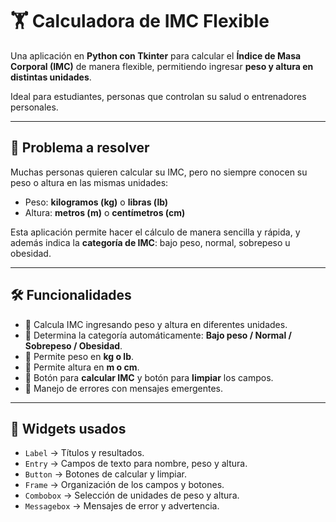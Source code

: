 # 🏋️ Calculadora de IMC Flexible

Una aplicación en **Python con Tkinter** para calcular el **Índice de Masa Corporal (IMC)** de manera flexible, permitiendo ingresar **peso y altura en distintas unidades**.  

Ideal para estudiantes, personas que controlan su salud o entrenadores personales.

---

## 🎯 Problema a resolver
Muchas personas quieren calcular su IMC, pero no siempre conocen su peso o altura en las mismas unidades:  

- Peso: **kilogramos (kg)** o **libras (lb)**  
- Altura: **metros (m)** o **centímetros (cm)**  

Esta aplicación permite hacer el cálculo de manera sencilla y rápida, y además indica la **categoría de IMC**: bajo peso, normal, sobrepeso u obesidad.

---

## 🛠️ Funcionalidades
- 📌 Calcula IMC ingresando peso y altura en diferentes unidades.  
- 📌 Determina la categoría automáticamente: **Bajo peso / Normal / Sobrepeso / Obesidad**.  
- 📌 Permite peso en **kg o lb**.  
- 📌 Permite altura en **m o cm**.  
- 📌 Botón para **calcular IMC** y botón para **limpiar** los campos.  
- 📌 Manejo de errores con mensajes emergentes.  

---

## 🧩 Widgets usados
- `Label` → Títulos y resultados.  
- `Entry` → Campos de texto para nombre, peso y altura.  
- `Button` → Botones de calcular y limpiar.  
- `Frame` → Organización de los campos y botones.  
- `Combobox` → Selección de unidades de peso y altura.  
- `Messagebox` → Mensajes de error y advertencia.  
